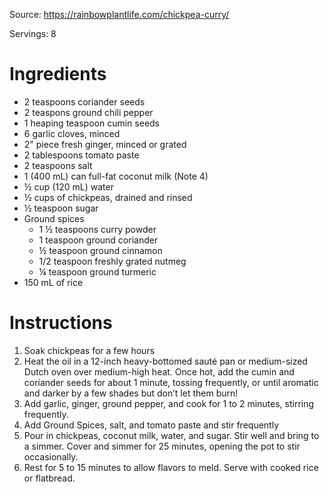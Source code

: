 Source: https://rainbowplantlife.com/chickpea-curry/

Servings: 8

# Ingredients
- 2 teaspoons coriander seeds
- 2 teaspons ground chili pepper
- 1 heaping teaspoon cumin seeds 
- 6 garlic cloves, minced
- 2" piece fresh ginger, minced or grated
- 2 tablespoons tomato paste
- 2 teaspoons salt 
- 1 (400 mL) can full-fat coconut milk (Note 4)
- ½ cup (120 mL) water 
- ½ cups of chickpeas, drained and rinsed
- ½ teaspoon sugar
- Ground spices
  - 1 ½ teaspoons curry powder
  - 1 teaspoon ground coriander
  - ½ teaspoon ground cinnamon
  - 1/2 teaspoon freshly grated nutmeg
  - ¼ teaspoon ground turmeric
- 150 mL of rice

# Instructions

1. Soak chickpeas for a few hours
2. Heat the oil in a 12-inch heavy-bottomed sauté pan or medium-sized Dutch oven over medium-high heat. Once hot, add the cumin and coriander seeds for about 1 minute, tossing frequently, or until aromatic and darker by a few shades but don’t let them burn!
3. Add garlic, ginger, ground pepper, and cook for 1 to 2 minutes, stirring frequently.
4. Add Ground Spices, salt, and tomato paste and stir frequently 
5. Pour in chickpeas, coconut milk, water, and sugar. Stir well and bring to a simmer. Cover and simmer for 25 minutes, opening the pot to stir occasionally.
6. Rest for 5 to 15 minutes to allow flavors to meld. Serve with cooked rice or flatbread. 
